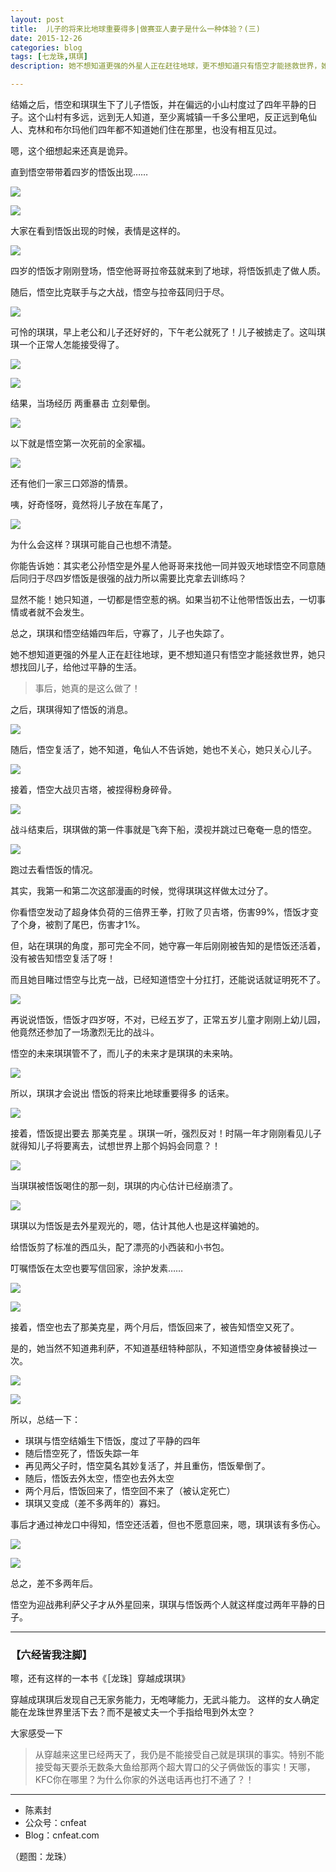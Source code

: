```yaml
---
layout: post
title:  儿子的将来比地球重要得多|做赛亚人妻子是什么一种体验？(三)
date: 2015-12-26
categories: blog
tags: [七龙珠,琪琪]
description: 她不想知道更强的外星人正在赶往地球，更不想知道只有悟空才能拯救世界，她只想找回儿子，给他过平静的生活。

---
```


结婚之后，悟空和琪琪生下了儿子悟饭，并在偏远的小山村度过了四年平静的日子。这个山村有多远，远到无人知道，至少离城镇一千多公里吧，反正远到龟仙人、克林和布尔玛他们四年都不知道她们住在那里，也没有相互见过。

嗯，这个细想起来还真是诡异。

直到悟空带带着四岁的悟饭出现……

![](http://openmindclub.qiniudn.com/team/cnfeat/image/dragonball_chihi_21.jpg)

![](http://openmindclub.qiniudn.com/team/cnfeat/image/dragonball_chihi_22.jpg)

大家在看到悟饭出现的时候，表情是这样的。

![](http://openmindclub.qiniudn.com/team/cnfeat/image/dragonball_chihi_22_0.jpg)

四岁的悟饭才刚刚登场，悟空他哥哥拉帝茲就来到了地球，将悟饭抓走了做人质。

随后，悟空比克联手与之大战，悟空与拉帝茲同归于尽。

![](http://openmindclub.qiniudn.com/team/cnfeat/image/dragonball_chihi_25.jpg)

可怜的琪琪，早上老公和儿子还好好的，下午老公就死了！儿子被掳走了。这叫琪琪一个正常人怎能接受得了。

![](http://openmindclub.qiniudn.com/team/cnfeat/image/dragonball_chihi_23.jpg)

![](http://openmindclub.qiniudn.com/team/cnfeat/image/dragonball_chihi_26.jpg)

结果，当场经历 两重暴击 立刻晕倒。


![](http://openmindclub.qiniudn.com/team/cnfeat/image/dragonball_chihi_24.jpg)

以下就是悟空第一次死前的全家福。


![](http://openmindclub.qiniudn.com/team/cnfeat/image/dragonball_chihi_27.jpg)

还有他们一家三口郊游的情景。

咦，好奇怪呀，竟然将儿子放在车尾了，

![](http://openmindclub.qiniudn.com/team/cnfeat/image/dragonball_chihi_28.jpg)

为什么会这样？琪琪可能自己也想不清楚。

你能告诉她：其实老公孙悟空是外星人他哥哥来找他一同并毁灭地球悟空不同意随后同归于尽四岁悟饭是很强的战力所以需要比克拿去训练吗？

显然不能！她只知道，一切都是悟空惹的祸。如果当初不让他带悟饭出去，一切事情或者就不会发生。

总之，琪琪和悟空结婚四年后，守寡了，儿子也失踪了。

她不想知道更强的外星人正在赶往地球，更不想知道只有悟空才能拯救世界，她只想找回儿子，给他过平静的生活。

> 事后，她真的是这么做了！

之后，琪琪得知了悟饭的消息。

![](http://openmindclub.qiniudn.com/team/cnfeat/image/dragonball_chihi_29_2.jpg)

随后，悟空复活了，她不知道，龟仙人不告诉她，她也不关心，她只关心儿子。

![](http://openmindclub.qiniudn.com/team/cnfeat/image/dragonball_chihi_29_1.jpg)

接着，悟空大战贝吉塔，被捏得粉身碎骨。

![](http://openmindclub.qiniudn.com/team/cnfeat/image/dragonball_chihi_29.jpg)

战斗结束后，琪琪做的第一件事就是飞奔下船，漠视并跳过已奄奄一息的悟空。

![](http://openmindclub.qiniudn.com/team/cnfeat/image/dragonball_chihi_30.jpg)

跑过去看悟饭的情况。

其实，我第一和第二次这部漫画的时候，觉得琪琪这样做太过分了。

你看悟空发动了超身体负荷的三倍界王拳，打败了贝吉塔，伤害99%，悟饭才变了个身，被割了尾巴，伤害才1%。

但，站在琪琪的角度，那可完全不同，她守寡一年后刚刚被告知的是悟饭还活着，没有被告知悟空复活了呀！

而且她目睹过悟空与比克一战，已经知道悟空十分扛打，还能说话就证明死不了。



![](http://openmindclub.qiniudn.com/team/cnfeat/image/dragonball_chihi_31.jpg)

再说说悟饭，悟饭才四岁呀，不对，已经五岁了，正常五岁儿童才刚刚上幼儿园，他竟然还参加了一场激烈无比的战斗。

悟空的未来琪琪管不了，而儿子的未来才是琪琪的未来呐。

![](http://openmindclub.qiniudn.com/team/cnfeat/image/dragonball_chihi_32.jpg)

所以，琪琪才会说出 悟饭的将来比地球重要得多 的话来。

![](http://openmindclub.qiniudn.com/team/cnfeat/image/dragonball_chihi_33.jpg)

接着，悟饭提出要去 那美克星 。琪琪一听，强烈反对！时隔一年才刚刚看见儿子就得知儿子将要离去，试想世界上那个妈妈会同意？！

![](http://openmindclub.qiniudn.com/team/cnfeat/image/dragonball_chihi_34.jpg)

当琪琪被悟饭喝住的那一刻，琪琪的内心估计已经崩溃了。

![](http://openmindclub.qiniudn.com/team/cnfeat/image/dragonball_chihi_35.jpg)

琪琪以为悟饭是去外星观光的，嗯，估计其他人也是这样骗她的。

给悟饭剪了标准的西瓜头，配了漂亮的小西装和小书包。

叮嘱悟饭在太空也要写信回家，涂护发素……


![](http://openmindclub.qiniudn.com/team/cnfeat/image/dragonball_chihi_36.jpg)


![](http://openmindclub.qiniudn.com/team/cnfeat/image/dragonball_chihi_37.jpg)

接着，悟空也去了那美克星，两个月后，悟饭回来了，被告知悟空又死了。

是的，她当然不知道弗利萨，不知道基纽特种部队，不知道悟空身体被替换过一次。

![](http://openmindclub.qiniudn.com/team/cnfeat/image/dragonball_chihi_37_1.jpg)


![](http://openmindclub.qiniudn.com/team/cnfeat/image/dragonball_chihi_37_2.jpg)

所以，总结一下：

- 琪琪与悟空结婚生下悟饭，度过了平静的四年
- 随后悟空死了，悟饭失踪一年
- 再见两父子时，悟空莫名其妙复活了，并且重伤，悟饭晕倒了。
- 随后，悟饭去外太空，悟空也去外太空
- 两个月后，悟饭回来了，悟空回不来了（被认定死亡）
- 琪琪又变成（差不多两年的）寡妇。

事后才通过神龙口中得知，悟空还活着，但也不愿意回来，嗯，琪琪该有多伤心。


![](http://openmindclub.qiniudn.com/team/cnfeat/image/dragonball_chihi_39.jpg)

![](http://openmindclub.qiniudn.com/team/cnfeat/image/dragonball_chihi_38.jpg)

总之，差不多两年后。

悟空为迎战弗利萨父子才从外星回来，琪琪与悟饭两个人就这样度过两年平静的日子。



----

### **【六经皆我注脚】**

嚓，还有这样的一本书《［龙珠］穿越成琪琪》

穿越成琪琪后发现自己无家务能力，无咆哮能力，无武斗能力。 这样的女人确定能在龙珠世界里活下去？而不是被丈夫一个手指给甩到外太空？

大家感受一下

>从穿越来这里已经两天了，我仍是不能接受自己就是琪琪的事实。特别不能接受每天要杀无数条大鱼给那两个超大胃口的父子俩做饭的事实！天哪，KFC你在哪里？为什么你家的外送电话再也打不通了？！



----

- 陈素封
- 公众号：cnfeat
- Blog：cnfeat.com

（题图：龙珠）






